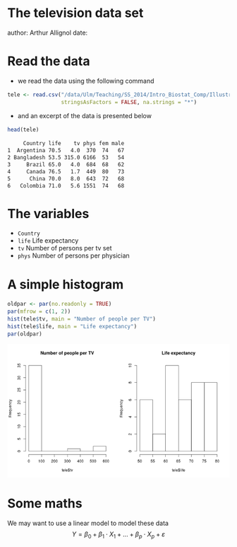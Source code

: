 The television data set
========================================================
author: Arthur Allignol
date: 




Read the data
========================================================

- we read the data using the following command

```r
tele <- read.csv("/data/Ulm/Teaching/SS_2014/Intro_Biostat_Comp/Illustrations/Television/data/television.csv", 
                 stringsAsFactors = FALSE, na.strings = "*")
```
- and an excerpt of the data is presented below

```r
head(tele)
```

```
     Country life    tv phys fem male
1  Argentina 70.5   4.0  370  74   67
2 Bangladesh 53.5 315.0 6166  53   54
3     Brazil 65.0   4.0  684  68   62
4     Canada 76.5   1.7  449  80   73
5      China 70.0   8.0  643  72   68
6   Colombia 71.0   5.6 1551  74   68
```

The variables
===================================
- `Country` 
- `life` Life expectancy
- `tv` Number of persons per tv set
- `phys` Number of persons per physician

A simple histogram
========================================================


```r
oldpar <- par(no.readonly = TRUE)
par(mfrow = c(1, 2))
hist(tele$tv, main = "Number of people per TV")
hist(tele$life, main = "Life expectancy")
par(oldpar)
```

![Histograms of {\tt tv} and {\tt phys}](graphics/unnamed-chunk-4-1.png) 

Some maths
==========

We may want to use a linear model to model these data
$$
Y = \beta_0 + \beta_1 \cdot X_1 + \dots + \beta_p \cdot X_p + \varepsilon
$$
